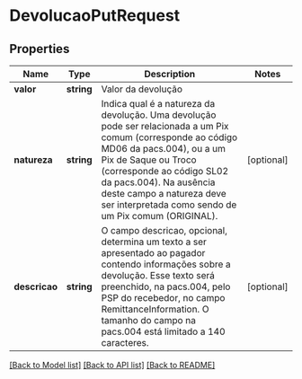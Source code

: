 # DevolucaoPutRequest

## Properties
Name | Type | Description | Notes
------------ | ------------- | ------------- | -------------
**valor** | **string** | Valor da devolução | 
**natureza** | **string** | Indica qual é a natureza da devolução. Uma devolução pode ser relacionada a um Pix comum (corresponde ao código MD06 da pacs.004), ou a um Pix de Saque ou Troco (corresponde ao código SL02 da pacs.004). Na ausência deste campo a natureza deve ser interpretada como sendo de um Pix comum (ORIGINAL). | [optional] 
**descricao** | **string** | O campo descricao, opcional, determina um texto a ser apresentado ao pagador contendo informações sobre a devolução. Esse texto será preenchido, na pacs.004, pelo PSP do recebedor, no campo RemittanceInformation. O tamanho do campo na pacs.004 está limitado a 140 caracteres. | [optional] 

[[Back to Model list]](../../README.md#documentation-for-models) [[Back to API list]](../../README.md#documentation-for-api-endpoints) [[Back to README]](../../README.md)

